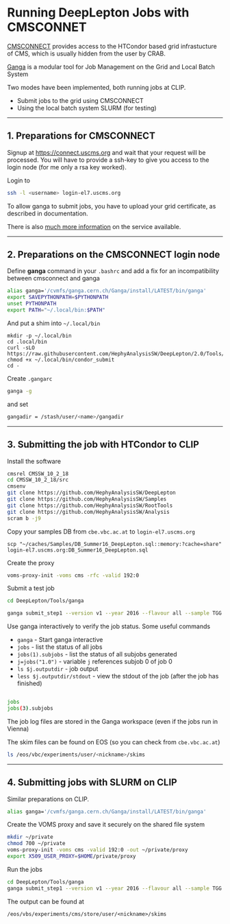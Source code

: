 # Running DeepLepton Jobs with CMSCONNET

[CMSCONNECT](https://connect.uscms.org) provides access to the HTCondor based grid infrastucture
of CMS, which is usually hidden from the user by CRAB.

[Ganga](https://ganga.readthedocs.io/en/latest/) is a modular tool for Job Management on the Grid and Local Batch System

Two modes have been implemented, both running jobs at CLIP. 

* Submit jobs to the grid using CMSCONNECT 
* Using the local batch system SLURM (for testing)

***
## 1. Preparations for CMSCONNECT

Signup at https://connect.uscms.org and wait that your request will
be processed. You will have to provide a ssh-key to give you
access to the login node (for me only a rsa key worked).

Login to 

```bash
ssh -l <username> login-el7.uscms.org
```

To allow ganga to submit jobs, you have to upload your grid certificate,
as described in documentation.

There is also [much more information](https://ci-connect.atlassian.net/wiki/spaces/CMS/overview) 
on the service available. 

***
## 2. Preparations on the CMSCONNECT login node

Define __ganga__ command in your `.bashrc` and add a fix
for an incompatibility between cmsconnect and ganga
```bash
alias ganga='/cvmfs/ganga.cern.ch/Ganga/install/LATEST/bin/ganga'
export SAVEPYTHONPATH=$PYTHONPATH
unset PYTHONPATH
export PATH="~/.local/bin:$PATH"
```

And put a shim into `~/.local/bin`

```
mkdir -p ~/.local/bin
cd .local/bin
curl -sLO https://raw.githubusercontent.com/HephyAnalysisSW/DeepLepton/2.0/Tools/ganga/condor_submit
chmod +x ~/.local/bin/condor_submit
cd -
```

Create `.gangarc`
```bash
ganga -g
```
and set 
```bash
gangadir = /stash/user/<name>/gangadir
```


***
## 3. Submitting the job with HTCondor to CLIP

Install the software
```bash
cmsrel CMSSW_10_2_18
cd CMSSW_10_2_18/src
cmsenv
git clone https://github.com/HephyAnalysisSW/DeepLepton
git clone https://github.com/HephyAnalysisSW/Samples
git clone https://github.com/HephyAnalysisSW/RootTools
git clone https://github.com/HephyAnalysisSW/Analysis
scram b -j9 
```

Copy your samples DB from `cbe.vbc.ac.at` to `login-el7.uscms.org`
```
scp "~/caches/Samples/DB_Summer16_DeepLepton.sql::memory:?cache=share" login-el7.uscms.org:DB_Summer16_DeepLepton.sql
```

Create the proxy
```bash
voms-proxy-init -voms cms -rfc -valid 192:0
```

Submit a test job
```bash
cd DeepLepton/Tools/ganga

ganga submit_step1 --version v1 --year 2016 --flavour all --sample TGG --small
```

Use ganga interactively to verify the job status. Some useful commands

* `ganga` - Start ganga interactive
* `jobs` - list the status of all jobs
* `jobs(1).subjobs` - list the status of all subjobs generated
* `j=jobs("1.0")` - variable `j` references subjob 0 of job 0
* `ls $j.outputdir` - job output
* `less $j.outputdir/stdout` - view the stdout of the job (after the job has finished)

```bash

jobs
jobs(3).subjobs
```

The job log files are stored in the Ganga workspace (even if the jobs run in Vienna)

The skim files can be found on EOS (so you can check from `cbe.vbc.ac.at`)

```bash
ls /eos/vbc/experiments/user/<nickname>/skims
```

***
## 4. Submitting jobs with SLURM on CLIP

Similar preparations on CLIP.

```bash
alias ganga='/cvmfs/ganga.cern.ch/Ganga/install/LATEST/bin/ganga'
```

Create the VOMS proxy and save it securely on the shared file system
```bash
mkdir ~/private
chmod 700 ~/private
voms-proxy-init -voms cms -valid 192:0 -out ~/private/proxy
export X509_USER_PROXY=$HOME/private/proxy
```

Run the jobs
```bash
cd DeepLepton/Tools/ganga
ganga submit_step1 --version v1 --year 2016 --flavour all --sample TGG --small
```

The output can be found at
```
/eos/vbs/experiments/cms/store/user/<nickname>/skims
```
